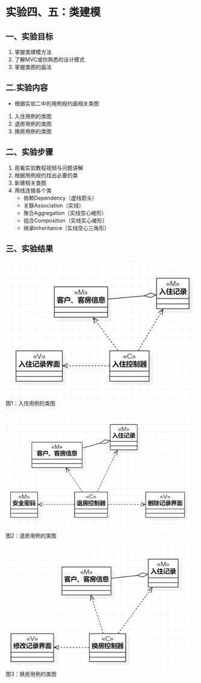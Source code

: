 # 实验四、五：类建模
## 一、实验目标 
1. 掌握类建模方法
2. 了解MVC或你熟悉的设计模式
3. 掌握类图的画法
## 二.实验内容
 - 根据实验二中的用例规约画相关类图
  1. 入住用例的类图
  2. 退房用例的类图
  3. 换房用例的类图
## 二、实验步骤
1. 观看实验教程视频与问题讲解
2. 根据用例规约找出必要的类
3. 新建相关类图
4. 用线连接各个类
    - 依赖Dependency（虚线箭头）
    - 关联Association（实线）
    - 聚合Aggregation（实线空心棱形）
    - 组合Composition（实线实心棱形）
    - 继承Inheritance（实线空心三角形）
## 三、实验结果
![入住用例的类图](./lab4-1.jpg)  
图1：入住用例的类图  

![退房用例的类图](./lab4-2.jpg)  
图2：退房用例的类图  

![换房用例的类图](./lab4-3.jpg)  
图3：换房用例的类图  

